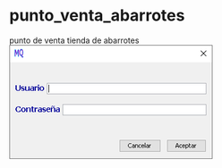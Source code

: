# punto_venta_abarrotes
punto de venta tienda de abarrotes 
<br>
![Login](https://github.com/muqui/punto_venta_abarrotes/blob/master/images/login.png)
